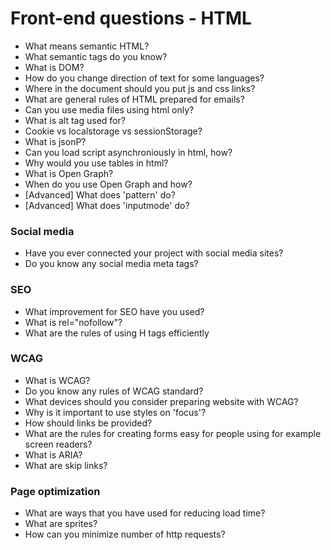 # Front-end questions - HTML

* What means semantic HTML?
* What semantic tags do you know?
* What is DOM?
* How do you change direction of text for some languages?
* Where in the document should you put js and css links?
* What are general rules of HTML prepared for emails?
* Can you use media files using html only?
* What is alt tag used for?
* Cookie vs localstorage vs sessionStorage?
* What is jsonP?
* Can you load script asynchroniously in html, how?
* Why would you use tables in html?
* What is Open Graph?
* When do you use Open Graph and how?
* [Advanced] What does 'pattern' do?
* [Advanced] What does 'inputmode' do?

### Social media

* Have you ever connected your project with social media sites?
* Do you know any social media meta tags?

### SEO

* What improvement for SEO have you used?
* What is rel="nofollow"?
* What are the rules of using H tags efficiently

### WCAG

* What is WCAG?
* Do you know any rules of WCAG standard?
* What devices should you consider preparing website with WCAG?
* Why is it important to use styles on 'focus'?
* How should links be provided?
* What are the rules for creating forms easy for people using for example screen readers?
* What is ARIA?
* What are skip links?

### Page optimization

* What are ways that you have used for reducing load time?
* What are sprites?
* How can you minimize number of http requests?
